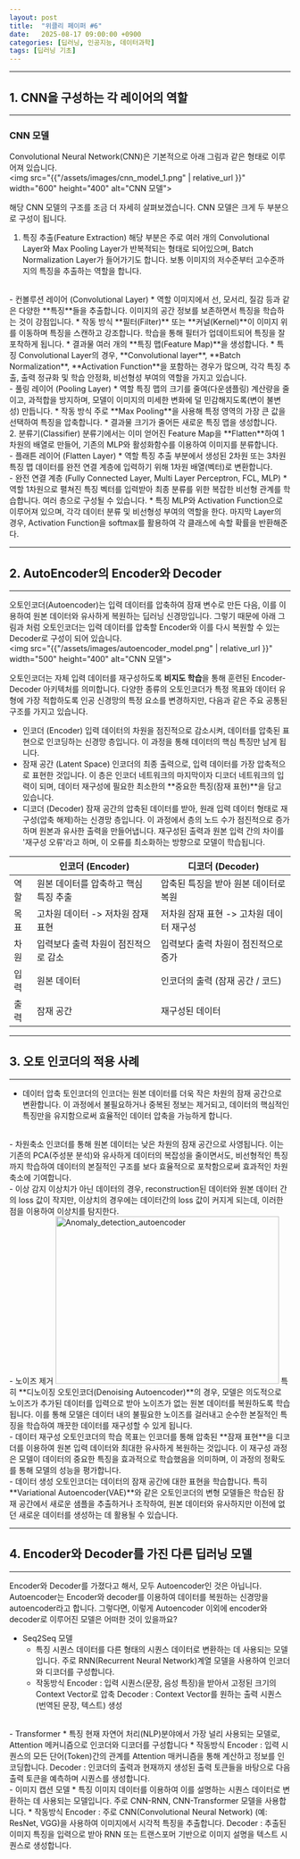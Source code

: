 ```yaml
---
layout: post
title:  "위클리 페이퍼 #6"
date:   2025-08-17 09:00:00 +0900
categories: [딥러닝, 인공지능, 데이터과학]
tags: [딥러닝 기초]
---
```

---
## 1. CNN을 구성하는 각 레이어의 역할
---

### CNN 모델
Convolutional Neural Network(CNN)은 기본적으로 아래 그림과 같은 형태로 이루어져 있습니다.
<br>
<img src="{{"/assets/images/cnn_model_1.png" | relative_url }}" width="600" height="400" alt="CNN 모델">

해당 CNN 모델의 구조를 조금 더 자세히 살펴보겠습니다. CNN 모델은 크게 두 부분으로 구성이 됩니다.
1. 특징 추출(Feature Extraction)
해당 부분은 주로 여러 개의 Convolutional Layer와 Max Pooling Layer가 반복적되는 형태로 되어있으며, Batch Normalization Layer가 들어가기도 합니다.
보통 이미지의 저수준부터 고수준까지의 특징을 추출하는 역할을 합니다.
<br>
- 컨볼루션 레이어 (Convolutional Layer)
  * 역할 
  이미지에서 선, 모서리, 질감 등과 같은 다양한 **특징**들을 추출합니다. 이미지의 공간 정보를 보존하면서 특징을 학습하는 것이 강점입니다.
  * 작동 방식
  **필터(Filter)** 또는 **커널(Kernel)**이 이미지 위를 이동하며 특징을 스캔하고 강조합니다. 학습을 통해 필터가 업데이트되어 특징을 잘 포착하게 됩니다.
  * 결과물
  여러 개의 **특징 맵(Feature Map)**을 생성합니다.
  * 특징
  Convolutional Layer의 경우, **Convolutional layer**, **Batch Normalization**, **Activation Function**을 포함하는 경우가 많으며, 각각 특징 추출, 출력 정규화 및 학습 안정화, 비선형성 부여의 역할을 가지고 있습니다.
<br>
- 풀링 레이어 (Pooling Layer)
  * 역할
  특징 맵의 크기를 줄여(다운샘플링) 계산량을 줄이고, 과적합을 방지하며, 모델이 이미지의 미세한 변화에 덜 민감해지도록(변이 불변성) 만듭니다.
  * 작동 방식 
  주로 **Max Pooling**을 사용해 특정 영역의 가장 큰 값을 선택하여 특징을 압축합니다.
  * 결과물
  크기가 줄어든 새로운 특징 맵을 생성합니다.
  <br>
2. 분류기(Classifier)
분류기에서는 이미 얻어진 Feature Map을 **Flatten**하여 1차원의 배열로 만들어, 기존의 MLP와 활성화함수를 이용하여 이미지를 분류합니다.
<br>
- 플래튼 레이어 (Flatten Layer)
  * 역할
  특징 추출 부분에서 생성된 2차원 또는 3차원 특징 맵 데이터를 완전 연결 계층에 입력하기 위해 1차원 배열(벡터)로 변환합니다.
<br>
- 완전 연결 계층 (Fully Connected Layer, Multi Layer Perceptron, FCL, MLP)
  * 역할
   1차원으로 펼쳐진 특징 벡터를 입력받아 최종 분류를 위한 복잡한 비선형 관계를 학습합니다. 여러 층으로 구성될 수 있습니다.
  * 특징
  MLP와 Activation Function으로 이루어져 있으며, 각각 데이터 분류 및 비선형성 부여의 역할을 한다. 마지막 Layer의 경우, Activation Function을 softmax를 활용하여 각 클래스에 속할 확률을 반환해준다. 
    


---
## 2. AutoEncoder의 Encoder와 Decoder
---
오토인코더(Autoencoder)는 입력 데이터를 압축하여 잠재 변수로 만든 다음, 이를 이용하여 원본 데이터와 유사하게 복원하는 딥러닝 신경망입니다.
그렇기 때문에 아래 그림과 처럼 오토인코더는 입력 데이터를 압축할 Encoder와 이를 다시 복원할 수 있는 Decoder로 구성이 되어 있습니다.
<br>
<img src="{{"/assets/images/autoencoder_model.png" | relative_url }}" width="500" height="400" alt="CNN 모델">

오토인코더는 자체 입력 데이터를 재구성하도록 **비지도 학습**을 통해 훈련된 Encoder-Decoder 아키텍처를 의미합니다. 다양한 종류의 오토인코더가 특정 목표와 데이터 유형에 가장 적합하도록 인공 신경망의 특정 요소를 변경하지만, 다음과 같은 주요 공통된 구조를 가지고 있습니다.

- 인코더 (Encoder)
입력 데이터의 차원을 점진적으로 감소시켜, 데이터를 압축된 표현으로 인코딩하는 신경망 층입니다. 이 과정을 통해 데이터의 핵심 특징만 남게 됩니다.
- 잠재 공간 (Latent Space)
인코더의 최종 출력으로, 입력 데이터를 가장 압축적으로 표현한 것입니다. 이 층은 인코더 네트워크의 마지막이자 디코더 네트워크의 입력이 되며, 데이터 재구성에 필요한 최소한의 **중요한 특징(잠재 표현)**을 담고 있습니다.
- 디코더 (Decoder)
잠재 공간의 압축된 데이터를 받아, 원래 입력 데이터 형태로 재구성(압축 해제)하는 신경망 층입니다. 이 과정에서 층의 노드 수가 점진적으로 증가하며 원본과 유사한 출력을 만들어냅니다. 재구성된 출력과 원본 입력 간의 차이를 '재구성 오류'라고 하며, 이 오류를 최소화하는 방향으로 모델이 학습됩니다.

|  | 	인코더 (Encoder)         | 	디코더 (Decoder)            |
|--|------------------------|---------------------------|
| 역할 | 	원본 데이터를 압축하고 핵심 특징 추출 | 	압축된 특징을 받아 원본 데이터로 복원    |
| 목표 | 	고차원 데이터 -> 저차원 잠재 표현  | 	저차원 잠재 표현 -> 고차원 데이터 재구성 |
| 차원 | 	입력보다 출력 차원이 점진적으로 감소  | 	입력보다 출력 차원이 점진적으로 증가     |
| 입력 | 	원본 데이터                | 인코더의 출력 (잠재 공간 / 코드)      |
| 출력 | 	잠재 공간                 | 	재구성된 데이터                 |

---
## 3. 오토 인코더의 적용 사례
---
- 데이터 압축
토인코더의 인코더는 원본 데이터를 더욱 작은 차원의 잠재 공간으로 변환합니다. 이 과정에서 불필요하거나 중복된 정보는 제거되고, 데이터의 핵심적인 특징만을 유지함으로써 효율적인 데이터 압축을 가능하게 합니다.
<br>
- 차원축소
인코더를 통해 원본 데이터는 낮은 차원의 잠재 공간으로 사영됩니다. 이는 기존의 PCA(주성분 분석)와 유사하게 데이터의 복잡성을 줄이면서도, 비선형적인 특징까지 학습하여 데이터의 본질적인 구조를 보다 효율적으로 포착함으로써 효과적인 차원 축소에 기여합니다.
<br>
- 이상 감지
이상치가 아닌 데이터의 경우, reconstruction된 데이터와 원본 데이터 간의 loss 값이 작지만, 이상치의 경우에는 데이터간의 loss 값이 커지게 되는데, 이러한 점을 이용하여 이상치를 탐지한다.
<br>
- 노이즈 제거
<img src="{{"/assets/images/autoencoder.png" | relative_url }}" width="400" height="300" alt="Anomaly_detection_autoencoder">
특히 **디노이징 오토인코더(Denoising Autoencoder)**의 경우, 모델은 의도적으로 노이즈가 추가된 데이터를 입력으로 받아 노이즈가 없는 원본 데이터를 복원하도록 학습됩니다. 이를 통해 모델은 데이터 내의 불필요한 노이즈를 걸러내고 순수한 본질적인 특징을 학습하여 깨끗한 데이터를 재구성할 수 있게 됩니다.
<br>
- 데이터 재구성
오토인코더의 학습 목표는 인코더를 통해 압축된 **잠재 표현**을 디코더를 이용하여 원본 입력 데이터와 최대한 유사하게 복원하는 것입니다. 이 재구성 과정은 모델이 데이터의 중요한 특징을 효과적으로 학습했음을 의미하며, 이 과정의 정확도를 통해 모델의 성능을 평가합니다.
<br>
- 데이터 생성
오토인코더는 데이터의 잠재 공간에 대한 표현을 학습합니다. 특히 **Variational Autoencoder(VAE)**와 같은 오토인코더의 변형 모델들은 학습된 잠재 공간에서 새로운 샘플을 추출하거나 조작하여, 원본 데이터와 유사하지만 이전에 없던 새로운 데이터를 생성하는 데 활용될 수 있습니다.

---
## 4. Encoder와 Decoder를 가진 다른 딥러닝 모델
---
Encoder와 Decoder를 가졌다고 해서, 모두 Autoencoder인 것은 아닙니다. Autoencoder는 Encoder와 decoder를 이용하여 데이터를 복원하는 신경망을 autoencoder라고 합니다. 그렇다면, 이렇게 Autoencoder 이외에 encoder와 decoder로 이루어진 모델은 어떠한 것이 있을까요?
<br>
- Seq2Seq 모델
  * 특징
  시퀀스 데이터를 다른 형태의 시퀀스 데이터로 변환하는 데 사용되는 모델 입니다. 주로 RNN(Recurrent Neural Network)계열 모델을 사용하여 인코더와 디코더를 구성합니다.
  * 작동방식
  Encoder : 입력 시퀀스(문장, 음성 특징)을 받아서 고정된 크기의 Context Vector로 압축
  Decoder : Context Vector를 원하는 출력 시퀀스(번역된 문장, 텍스트) 생성
<br>
- Transformer
  * 특징
  현재 자연어 처리(NLP)분야에서 가장 널리 사용되는 모델로, Attention 메커니즘으로 인코더와 디코더를 구성합니다
  * 작동방식
  Encoder : 입력 시퀀스의 모든 단어(Token)간의 관계를 Attention 매커니즘을 통해 계산하고 정보를 인코딩합니다.
  Decoder : 인코더의 출력과 현재까지 생성된 출력 토큰들을 바탕으로 다음 출력 토큰을 예측하며 시퀀스를 생성합니다.
<br>
- 이미지 캡션 모델
  * 특징
  이미지 데이터를 이용하여 이를 설명하는 시퀀스 데이터로 변환하는 데 사용되는 모델입니다. 주로 CNN-RNN, CNN-Transformer 모델을 사용합니다.
  * 작동방식
  Encoder : 주로 CNN(Convolutional Neural Network) (예: ResNet, VGG)을 사용하여 이미지에서 시각적 특징을 추출합니다.
  Decoder : 추출된 이미지 특징을 입력으로 받아 RNN 또는 트랜스포머 기반으로 이미지 설명을 텍스트 시퀀스로 생성합니다.